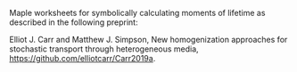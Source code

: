 Maple worksheets for symbolically calculating moments of lifetime as described in the following preprint:

Elliot J. Carr and Matthew J. Simpson, New homogenization approaches for stochastic transport through heterogeneous media, https://github.com/elliotcarr/Carr2019a.
